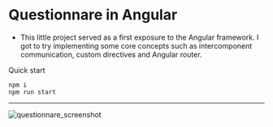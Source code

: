 # Questionnare in Angular
- This little project served as a first exposure to the Angular framework. I got to try implementing some core concepts such as intercomponent communication, custom directives and Angular router.

Quick start

```
npm i
npm run start
```
---
![questionnare_screenshot](https://github.com/kokoada21/questionnare/assets/110021779/56f240a5-483b-4aa3-ad58-879a792e422c)
